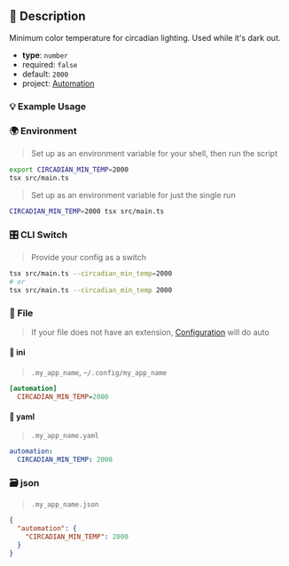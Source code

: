 ## 📜 Description

Minimum color temperature for circadian lighting. Used while it's dark out.

- **type**: `number`
- required: `false`
- default: `2000`
- project: [Automation](/automation)

### 💡 Example Usage

### 🌍 Environment

> Set up as an environment variable for your shell, then run the script
```bash
export CIRCADIAN_MIN_TEMP=2000
tsx src/main.ts
```
> Set up as an environment variable for just the single run

```bash
CIRCADIAN_MIN_TEMP=2000 tsx src/main.ts
```
### 🎛️ CLI Switch

> Provide your config as a switch
```bash
tsx src/main.ts --circadian_min_temp=2000
# or
tsx src/main.ts --circadian_min_temp 2000
```
### 📁 File
>  If your file does not have an extension, [Configuration](/docs/core/configuration) will do auto
#### 📘 ini

> `.my_app_name`, `~/.config/my_app_name`

```ini
[automation]
  CIRCADIAN_MIN_TEMP=2000
```
#### 📄 yaml

> `.my_app_name.yaml`

```yaml
automation:
  CIRCADIAN_MIN_TEMP: 2000
```
### 🗃️ json

> `.my_app_name.json`

```json
{
  "automation": {
    "CIRCADIAN_MIN_TEMP": 2000
  }
}
```
